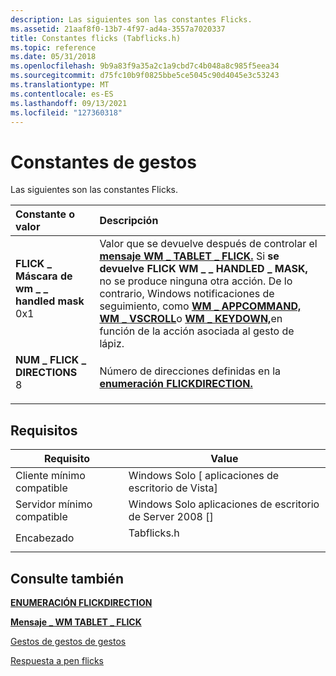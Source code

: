 ```yaml
---
description: Las siguientes son las constantes Flicks.
ms.assetid: 21aaf8f0-13b7-4f97-ad4a-3557a7020337
title: Constantes flicks (Tabflicks.h)
ms.topic: reference
ms.date: 05/31/2018
ms.openlocfilehash: 9b9a83f9a35a2c1a9cbd7c4b048a8c985f5eea34
ms.sourcegitcommit: d75fc10b9f0825bbe5ce5045c90d4045e3c53243
ms.translationtype: MT
ms.contentlocale: es-ES
ms.lasthandoff: 09/13/2021
ms.locfileid: "127360318"
---
```

# <a name="flicks-constants"></a>Constantes de gestos

Las siguientes son las constantes Flicks.



| Constante o valor                                                                                                                                                                                                                                   | Descripción                                                                                                                                                                                                                                                                                                                                                                                                                                                           |
|:-------------------------------------------------------------------------------------------------------------------------------------------------------------------------------------------------------------------------------------------------|:----------------------------------------------------------------------------------------------------------------------------------------------------------------------------------------------------------------------------------------------------------------------------------------------------------------------------------------------------------------------------------------------------------------------------------------------------------------------|
| <span id="FLICK_WM_HANDLED_MASK"></span><span id="flick_wm_handled_mask"></span><dl> <dt>**FLICK \_ Máscara de wm \_ \_ handled mask**</dt> <dt>0x1</dt> </dl> | Valor que se devuelve después de controlar el [**mensaje WM \_ TABLET \_ FLICK.**](wm-tablet-flick-message.md) Si **se devuelve FLICK WM \_ \_ HANDLED \_ MASK,** no se produce ninguna otra acción. De lo contrario, Windows notificaciones de seguimiento, como [**WM \_ APPCOMMAND,**](/windows/desktop/inputdev/wm-appcommand) [**WM \_ VSCROLL**](/windows/desktop/Controls/wm-vscroll)o [**WM \_ KEYDOWN,**](/windows/desktop/inputdev/wm-keydown)en función de la acción asociada al gesto de lápiz. <br/> |
| <span id="NUM_FLICK_DIRECTIONS"></span><span id="num_flick_directions"></span><dl> <dt>**NUM \_ FLICK \_ DIRECTIONS**</dt> <dt>8</dt> </dl>       | Número de direcciones definidas en la [**enumeración FLICKDIRECTION.**](/windows/desktop/api/tabflicks/ne-tabflicks-flickdirection)<br/>                                                                                                                                                                                                                                                                                                                                                              |



## <a name="requirements"></a>Requisitos



| Requisito | Value |
|-------------------------------------|----------------------------------------------------------------------------------------|
| Cliente mínimo compatible<br/> | Windows Solo \[ aplicaciones de escritorio de Vista\]<br/>                                         |
| Servidor mínimo compatible<br/> | Windows Solo aplicaciones de escritorio de Server 2008 \[\]<br/>                                   |
| Encabezado<br/>                   | <dl> <dt>Tabflicks.h</dt> </dl> |



## <a name="see-also"></a>Consulte también

<dl> <dt>

[**ENUMERACIÓN FLICKDIRECTION**](/windows/desktop/api/tabflicks/ne-tabflicks-flickdirection)
</dt> <dt>

[**Mensaje \_ WM TABLET \_ FLICK**](wm-tablet-flick-message.md)
</dt> <dt>

[Gestos de gestos de gestos](flicks-gestures.md)
</dt> <dt>

[Respuesta a pen flicks](/previous-versions//dd356077(v=vs.85))
</dt> </dl>

 


